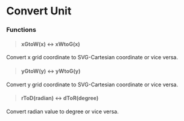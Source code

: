 # Convert Unit

### Functions

> #### xGtoW(x) <-> xWtoG(x)

Convert x grid coordinate to SVG-Cartesian coordinate or vice versa.

> #### yGtoW(y) <-> yWtoG(y)

Convert y grid coordinate to SVG-Cartesian coordinate or vice versa.

> #### rToD(radian) <-> dToR(degree)

Convert radian value to degree or vice versa.
